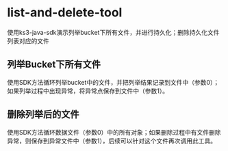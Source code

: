 # list-and-delete-tool
使用ks3-java-sdk演示列举bucket下所有文件，并进行持久化；删除持久化文件列表对应的文件

## 列举Bucket下所有文件
使用SDK方法循环列举bucket中的文件，并把列举结果记录到文件中（参数0）；如果列举过程中出现异常，将异常点保存到文件中（参数1）。

## 删除列举后的文件
使用SDK方法循环数据文件（参数0）中的所有对象；如果删除过程中有文件删除异常，则保存到异常文件中（参数1），后续可以针对这个文件再次调用此工具。
